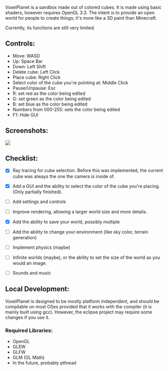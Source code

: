 VoxelPlanet is a sandbox made out of colored cubes. It is made using basic shaders, however requires OpenGL 3.3. The intent is to provide an open world for people to create things; it's more like a 3D paint than Minecraft.

Currently, its functions are still very limited.

## Controls:

* Move: WASD
* Up: Space Bar
* Down: Left Shift
* Delete cube: Left Click
* Place cube: Right Click
* Select color of the cube you're pointing at: Middle Click
* Pause/Unpause: Esc
* R: set red as the color being edited
* G: set green as the color being edited
* B: set blue as the color being edited
* Numbers from 000-255: sets the color being edited
* F1: Hide GUI

## Screenshots:

![](https://i.imgur.com/CsTJFOc.png)

## Checklist:

- [X] Ray tracing for cube selection. Before this was implemented, the current cube was always the one the camera is inside of.

- [x] Add a GUI and the ability to select the color of the cube you're placing. (Only partially finished).

- [ ] Add settings and controls

- [ ] Improve rendering, allowing a larger world size and more details.

- [x] Add the ability to save your world, possibly multiple

- [ ] Add the ability to change your environment (like sky color, terrain generation)

- [ ] Implement physics (maybe)

- [ ] Infinite worlds (maybe), or the ability to set the size of the world as you would an image.

- [ ] Sounds and music

## Local Development:

VoxelPlanet is designed to be mostly platform independent, and should be compilable on most OSes provided that it works with the compiler (it is mainly built using gcc). However, the eclipse project may require some changes if you use it.

### Required Libraries:

* OpenGL
* GLEW
* GLFW
* GLM (GL Math)
* In the future, probably pthread
